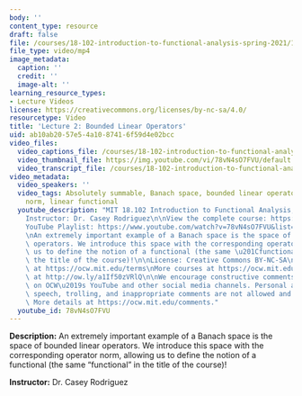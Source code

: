 ```yaml
---
body: ''
content_type: resource
draft: false
file: /courses/18-102-introduction-to-functional-analysis-spring-2021/18102-sp21-lecture-2_360p_16_9.mp4
file_type: video/mp4
image_metadata:
  caption: ''
  credit: ''
  image-alt: ''
learning_resource_types:
- Lecture Videos
license: https://creativecommons.org/licenses/by-nc-sa/4.0/
resourcetype: Video
title: 'Lecture 2: Bounded Linear Operators'
uid: ab10ab20-57e5-4a10-8741-6f59d4e02bcc
video_files:
  video_captions_file: /courses/18-102-introduction-to-functional-analysis-spring-2021/1jNmPdFOnL9uAoAWgUYyCqnotLG1oVNkW_transcript.webvtt
  video_thumbnail_file: https://img.youtube.com/vi/78vN4sO7FVU/default.jpg
  video_transcript_file: /courses/18-102-introduction-to-functional-analysis-spring-2021/1jNmPdFOnL9uAoAWgUYyCqnotLG1oVNkW_transcript.pdf
video_metadata:
  video_speakers: ''
  video_tags: Absolutely summable, Banach space, bounded linear operator, operator
    norm, linear functional
  youtube_description: "MIT 18.102 Introduction to Functional Analysis, Spring 2021\n\
    Instructor: Dr. Casey Rodriguez\n\nView the complete course: https://ocw.mit.edu/courses/18-102-introduction-to-functional-analysis-spring-2021/\n\
    YouTube Playlist: https://www.youtube.com/watch?v=78vN4sO7FVU&list=PLUl4u3cNGP63micsJp_--fRAjZXPrQzW_&index=2\n\
    \nAn extremely important example of a Banach space is the space of bounded linear\
    \ operators. We introduce this space with the corresponding operator norm, allowing\
    \ us to define the notion of a functional (the same \u201Cfunctional\u201D in\
    \ the title of the course)!\n\nLicense: Creative Commons BY-NC-SA\nMore information\
    \ at https://ocw.mit.edu/terms\nMore courses at https://ocw.mit.edu\nSupport OCW\
    \ at http://ow.ly/a1If50zVRlQ\n\nWe encourage constructive comments and discussion\
    \ on OCW\u2019s YouTube and other social media channels. Personal attacks, hate\
    \ speech, trolling, and inappropriate comments are not allowed and may be removed.\
    \ More details at https://ocw.mit.edu/comments."
  youtube_id: 78vN4sO7FVU
---
```

**Description:** An extremely important example of a Banach space is the space of bounded linear operators. We introduce this space with the corresponding operator norm, allowing us to define the notion of a functional (the same “functional” in the title of the course)!

**Instructor:** Dr. Casey Rodriguez